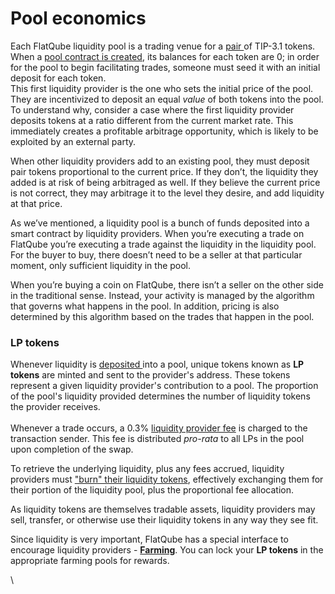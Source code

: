 # Pool economics

Each FlatQube liquidity pool is a trading venue for a [pair ](../tokens/interface/token-page/pairs.md)of TIP-3.1 tokens.\
When a [pool contract is created](../pairs/how-to/create-new-pair.md), its balances for each token are 0; in order for the pool to begin facilitating trades, someone must seed it with an initial deposit for each token.\
This first liquidity provider is the one who sets the initial price of the pool. They are incentivized to deposit an equal _value_ of both tokens into the pool. To understand why, consider a case where the first liquidity provider deposits tokens at a ratio different from the current market rate. This immediately creates a profitable arbitrage opportunity, which is likely to be exploited by an external party.

When other liquidity providers add to an existing pool, they must deposit pair tokens proportional to the current price. If they don’t, the liquidity they added is at risk of being arbitraged as well. If they believe the current price is not correct, they may arbitrage it to the level they desire, and add liquidity at that price.

As we’ve mentioned, a liquidity pool is a bunch of funds deposited into a smart contract by liquidity providers. When you’re executing a trade on FlatQube you’re executing a trade against the liquidity in the liquidity pool. For the buyer to buy, there doesn’t need to be a seller at that particular moment, only sufficient liquidity in the pool.

When you’re buying a coin on FlatQube, there isn’t a seller on the other side in the traditional sense. Instead, your activity is managed by the algorithm that governs what happens in the pool. In addition, pricing is also determined by this algorithm based on the trades that happen in the pool.

### LP tokens

Whenever liquidity is [deposited ](how-to/add-liquidity.md)into a pool, unique tokens known as **LP tokens** are minted and sent to the provider's address. These tokens represent a given liquidity provider's contribution to a pool. The proportion of the pool's liquidity provided determines the number of liquidity tokens the provider receives.\
\
Whenever a trade occurs, a 0.3% [liquidity provider fee](../swap/concepts/fees.md) is charged to the transaction sender. This fee is distributed _pro-rata_ to all LPs in the pool upon completion of the swap.

To retrieve the underlying liquidity, plus any fees accrued, liquidity providers must ["burn" their liquidity tokens](how-to/withdraw-liquidity.md), effectively exchanging them for their portion of the liquidity pool, plus the proportional fee allocation.

As liquidity tokens are themselves tradable assets, liquidity providers may sell, transfer, or otherwise use their liquidity tokens in any way they see fit.

Since liquidity is very important, FlatQube has a special  interface to encourage liquidity providers - [**Farming**](../farming/). You can lock your **LP tokens** in the appropriate farming pools for rewards.

\\
